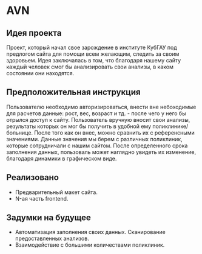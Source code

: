 # AVN

## Идея проекта

Проект, который начал свое зарождение в институте КубГАУ под предлогом сайта для помощи всем желающим, следить за своим здоровьем.
Идея заключалась в том, что благодаря нашему сайту каждый человек смог бы анализировать свои анализы, в каком состоянии они находятся.

## Предположительная инструкция

Пользователю необходимо авторизироваться, внести вне небоходимые для расчетов данные: рост, вес, возраст и тд. - после чего у него бы отрылся доступ к сайту.
Пользователь вручную вносит свои анализы, результаты которых он мог бы получить в удобной ему поликлинике/больнице. После того как он внес, можно сравнить их с референсными значениями. Данные значения мы берем с различных поликлиник, которые сотрудничали с нашим сайтом. После определенного срока заполнения данных, пользоваль может наглядно увидеть их изменение, благодаря динамики в графическом виде.

## Реализовано

- Предварительный макет сайта.
- N-ая часть frontend. 

## Задумки на будущее

- Автоматизация заполнения своих данных. Сканирование предоставленных анализов.
- Взаимодействие с большими количествами поликлиник.
